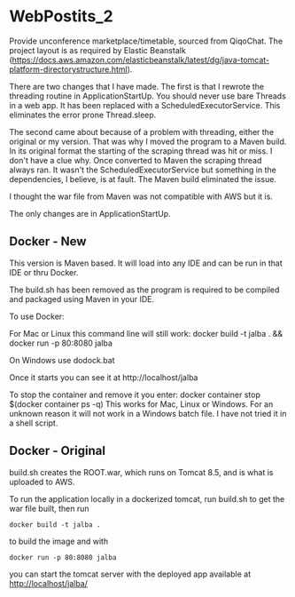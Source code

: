 # WebPostits_2
 Provide unconference marketplace/timetable, sourced from QiqoChat. 
 The project layout is as required by Elastic Beanstalk
 (https://docs.aws.amazon.com/elasticbeanstalk/latest/dg/java-tomcat-platform-directorystructure.html). 

There are two changes that I have made. The first is that I rewrote the threading routine in ApplicationStartUp. You should never use bare Threads in a web app. It has been replaced with a ScheduledExecutorService. This eliminates the error prone Thread.sleep.

The second came about because of a problem with threading, either the original or my version. That was why I moved the program to a Maven build. In its original format the starting of the scraping thread was hit or miss. I don't have a clue why. Once converted to Maven the scraping thread always ran. It wasn't the ScheduledExecutorService but something in the dependencies, I believe, is at fault. The Maven build eliminated the issue. 

I thought the war file from Maven was not compatible with AWS but it is.

The only changes are in ApplicationStartUp.
 

## Docker - New

This version is Maven based. It will load into any IDE and can be run in that IDE or thru Docker.

The build.sh has been removed as the program is required to be compiled and packaged using Maven in your IDE.

To use Docker:

For Mac or Linux this command line will still work:
docker build -t jalba . && docker run -p 80:8080 jalba

On Windows use dodock.bat

Once it starts you can see it at http://localhost/jalba

To stop the container and remove it you enter:
docker container stop $(docker container ps -q)
This works for Mac, Linux or Windows. For an unknown reason it will not work in a Windows batch file. I have not tried it in a shell script.


## Docker - Original

 build.sh creates the ROOT.war, which runs on Tomcat 8.5, and is what is uploaded to AWS. 

To run the application locally in a dockerized tomcat, run build.sh to get the war file built, then run 
```
docker build -t jalba .
```
to build the image and with
``` 
docker run -p 80:8080 jalba
```
you can start the tomcat server with the deployed app available at [http://localhost/jalba/](http://localhost/jalba/)
